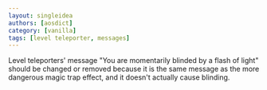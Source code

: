 ```yaml
---
layout: singleidea
authors: [aosdict]
category: [vanilla]
tags: [level teleporter, messages]
---
```

Level teleporters' message "You are momentarily blinded by a flash of light" should be changed or removed because it is the same message as the more dangerous magic trap effect, and it doesn't actually cause blinding.
